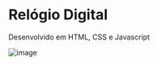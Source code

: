 # Relógio Digital

Desenvolvido em HTML, CSS e Javascript

![image](https://user-images.githubusercontent.com/114995774/230533795-24832ef2-8fe8-4bda-8386-60b9b670f5ac.png)

